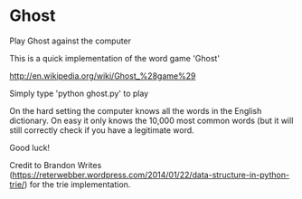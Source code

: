# Ghost
Play Ghost against the computer

This is a quick implementation of the word game 'Ghost'

http://en.wikipedia.org/wiki/Ghost_%28game%29

Simply type 'python ghost.py' to play

On the hard setting the computer knows all the words in the English dictionary.
On easy it only knows the 10,000 most common words (but it will still correctly check if you have a legitimate word.

Good luck!

Credit to Brandon Writes (https://reterwebber.wordpress.com/2014/01/22/data-structure-in-python-trie/) for the trie implementation.
